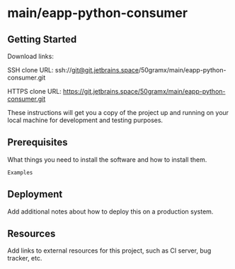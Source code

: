 # main/eapp-python-consumer



## Getting Started

Download links:

SSH clone URL: ssh://git@git.jetbrains.space/50gramx/main/eapp-python-consumer.git

HTTPS clone URL: https://git.jetbrains.space/50gramx/main/eapp-python-consumer.git



These instructions will get you a copy of the project up and running on your local machine for development and testing purposes.

## Prerequisites

What things you need to install the software and how to install them.

```
Examples
```

## Deployment

Add additional notes about how to deploy this on a production system.

## Resources

Add links to external resources for this project, such as CI server, bug tracker, etc.
